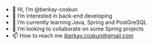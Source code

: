 - 👋 Hi, I’m @berkay-coskun
- 👀 I’m interested in back-end developing
- 🌱 I’m currently learning Java, Spring and PostGreSQL
- 💞️ I’m looking to collaborate on some Spring projects
- 📫 How to reach me iberkay.coskun@gmail.com

<!---
berkay-coskun/berkay-coskun is a ✨ special ✨ repository because its `README.md` (this file) appears on your GitHub profile.
You can click the Preview link to take a look at your changes.
--->
